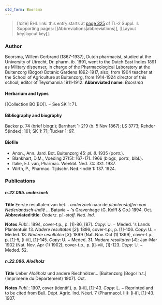 ```yaml
---
std_form: Boorsma
---
```


> [!cite] BHL link: this entry starts at [page 325](https://www.biodiversitylibrary.org/page/33265522) of TL-2 Suppl. II.
> Supporting pages: [[Abbreviations|abbreviations]], [[Layout key|layout key]].

### Author

Boorsma, Willem Gerbrand (1867-1937), Dutch pharmacist, studied at the University of Utrecht, Dr. pharm. ib. 1891, went to the Dutch East Indies 1891 as Military dispenser, in charge of the Pharmacological Laboratory at the Buitenzorg (Bogor) Botanic Gardens 1892-1917, also, from 1904 teacher at the School of Agriculture at Buitenzorg, from 1914-1924 director of this school, editor of Teysmannia 1911-1912. 
**Abbreviated name**: *Boorsma*

#### Herbarium and types

[[Collection BO|BO]]. − See SK 1: 71.

#### Bibliography and biography

Backer p. 74 (brief biogr.); Barnhart 1: 219 (b. 5 Nov 1867); LS 3773; Rehder 5(index): 101; SK 1: 71; Tucker 1: 97.

#### Biofile

- Anon., Ann. Jard. Bot. Buitenzorg 45: *pl. 8.* 1935 (portr.).
- Blankhart, D.M., Voeding 27(5): 167-171. 1966 (biogr., portr., bibl.).
- Italie, E.I. van, Pharmac. Weekbl. Ned. 74: 331. 1937.
- Wirth, P., Pharmac. Tijdschr. Ned.-Indië 1: 137. 1924.

### Publications

##### n.22.085. onderzoek

**Title**
Eerste resultaten van het... *onderzoek* naar de *plantenstoffen van Nederlandsch-Indië* ... Batavia − 's Gravenhage (G. Kolff & Co.) 1894. Oct.
**Abbreviated title**: *Onderz. pl.-stoff. Ned. Ind.*

**Notes**
*Publ*.: 1894, cover-t.p., p. \[1\]-86, \[87\]. *Copy*: U. − Meded. 's Lands Plantentuin 13.
*Nadere resultaten* \[*2*\]: 1896, cover-t.p., p. \[1\]-106. *Copy*: U. − Meded. 18.
*Nadere resultaten* \[*3*\]: 1899 (Nat. Nov. Oct (1) 1899), cover-t.p., p. \[1\]-5, \[i-iii\], \[1\]-145.
*Copy*: U. − Meded. 31.
*Nadere resultaten* \[*4*\]: Jan-Mar 1902 (Nat. Nov. Apr (1) 1902), cover-t.p., p. \[i\]-viii, \[1\]-123.
*Copy*: U. − Meded. 52.

##### n.22.086. Aloëholz

**Title**
Ueber *Aloëholz* und andere Riechhölzer... \[Buitenzorg \[Bogor h.t.\] (Imprimerie du Département) 1907\]. Oct.

**Notes**
*Publ*.: 1907, cover (identif.), p. \[i-ii\], \[1\]-43. *Copy*: L. − Reprinted and to be cited from Bull. Dépt. Agric. Ind. Néerl. 7 (Pharmacol. III): \[i-ii\], \[1\]-43. 1907.

